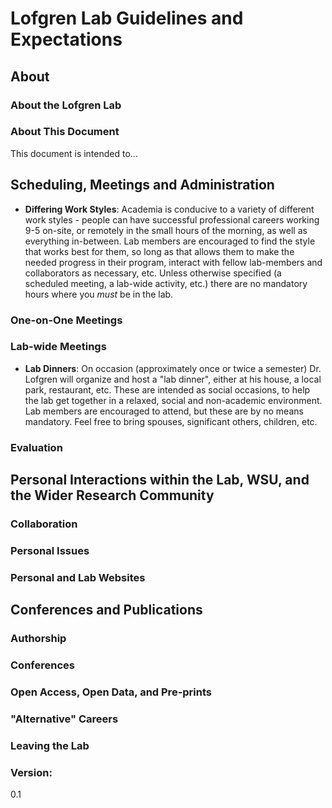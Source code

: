 # Lofgren Lab Guidelines and Expectations

## About

### About the Lofgren Lab




### About This Document

This document is intended to...

## Scheduling, Meetings and Administration

- **Differing Work Styles**: Academia is conducive to a variety of different work styles - people can have successful professional careers working 9-5 on-site, or remotely in the small hours of the morning, as well as everything in-between. Lab members are encouraged to find the style that works best for them, so long as that allows them to make the needed progress in their program, interact with fellow lab-members and collaborators as necessary, etc. Unless otherwise specified (a scheduled meeting, a lab-wide activity, etc.) there are no mandatory hours where you *must* be in the lab.

### One-on-One Meetings

### Lab-wide Meetings

- **Lab Dinners**: On occasion (approximately once or twice a semester) Dr. Lofgren will organize and host a "lab dinner", either at his house, a local park, restaurant, etc. These are intended as social occasions, to help the lab get together in a relaxed, social and non-academic environment. Lab members are encouraged to attend, but these are by no means mandatory. Feel free to bring spouses, significant others, children, etc.

### Evaluation

## Personal Interactions within the Lab, WSU, and the Wider Research Community

### Collaboration

### Personal Issues

### Personal and Lab Websites

## Conferences and Publications

### Authorship

### Conferences

### Open Access, Open Data, and Pre-prints

### "Alternative" Careers

### Leaving the Lab


### Version:
0.1

